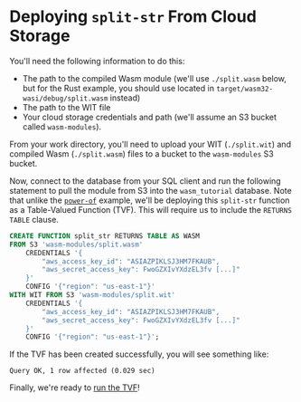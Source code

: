 # Deploying `split-str` From Cloud Storage

You'll need the following information to do this:

- The path to the compiled Wasm module (we'll use `./split.wasm` below, but for the Rust example, you should use located in `target/wasm32-wasi/debug/split.wasm` instead)
- The path to the WIT file
- Your cloud storage credentials and path (we'll assume an S3 bucket called `wasm-modules`).

From your work directory, you'll need to upload your WIT (`./split.wit`) and compiled Wasm (`./split.wasm`) files to a bucket to the `wasm-modules` S3 bucket.

Now, connect to the database from your SQL client and run the following statement to pull the module from S3 into the `wasm_tutorial` database.  Note that unlike the [`power-of`](Tutorial-Deploy-Power-Cloud.md) example, we'll be deploying this `split-str` function as a Table-Valued Function (TVF).  This will require us to include the `RETURNS TABLE` clause.

```sql
CREATE FUNCTION split_str RETURNS TABLE AS WASM 
FROM S3 'wasm-modules/split.wasm'
    CREDENTIALS '{
        "aws_access_key_id": "ASIAZPIKLSJ3HM7FKAUB",
        "aws_secret_access_key": FwoGZXIvYXdzEL3fv [...]"
    }'
    CONFIG '{"region": "us-east-1"}'
WITH WIT FROM S3 'wasm-modules/split.wit'
    CREDENTIALS '{
        "aws_access_key_id": "ASIAZPIKLSJ3HM7FKAUB", 
        "aws_secret_access_key": FwoGZXIvYXdzEL3fv [...]"
    }' 
    CONFIG '{"region": "us-east-1"}';
```

If the TVF has been created successfully, you will see something like:

```console
Query OK, 1 row affected (0.029 sec)
```

Finally, we're ready to [run the TVF](Tutorial-Running-Split.md)!

